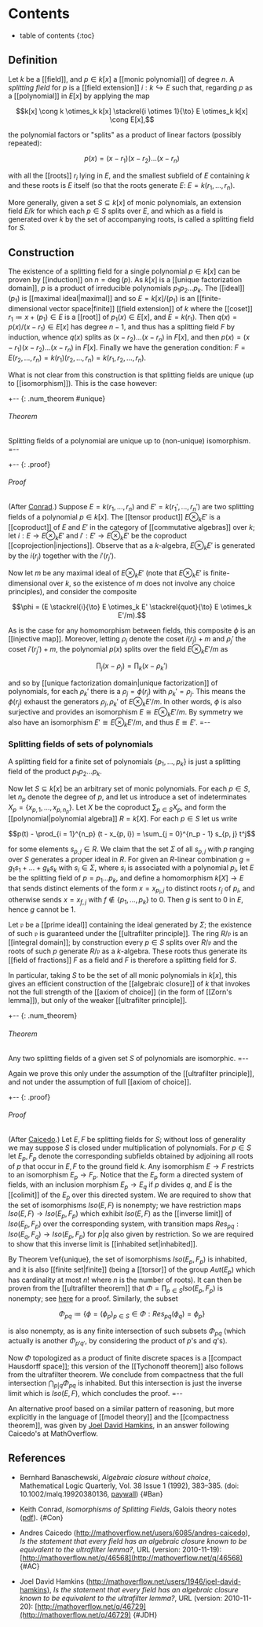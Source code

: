 # Contents # 
* table of contents 
{:toc} 

## Definition 

Let $k$ be a [[field]], and $p \in k[x]$ a [[monic polynomial]] of degree $n$. A _splitting field_ for $p$ is a [[field extension]] $i: k \hookrightarrow E$ such that, regarding $p$ as a [[polynomial]] in $E[x]$ by applying the map 

$$k[x] \cong k \otimes_k k[x] \stackrel{i \otimes 1}{\to} E \otimes_k k[x] \cong E[x],$$ 

the polynomial factors or "splits" as a product of linear factors (possibly repeated): 

$$p(x) = (x - r_1)(x - r_2)\ldots (x - r_n)$$ 

with all the [[roots]] $r_i$ lying in $E$, and the smallest subfield of $E$ containing $k$ and these roots is $E$ itself (so that the roots generate $E$: $E = k(r_1, \ldots, r_n)$. 

More generally, given a set $S \subseteq k[x]$ of monic polynomials, an extension field $E/k$ for which each $p \in S$ splits over $E$, and which as a field is generated over $k$ by the set of accompanying roots, is called a splitting field for $S$. 

## Construction 

The existence of a splitting field for a single polynomial $p \in k[x]$ can be proven by [[induction]] on $n = \deg(p)$. As $k[x]$ is a [[unique factorization domain]], $p$ is a product of irreducible polynomials $p_1 p_2 \ldots p_k$. The [[ideal]] $(p_1)$ is [[maximal ideal|maximal]] and so $E = k[x]/(p_1)$ is an [[finite-dimensional vector space|finite]] [[field extension]] of $k$ where the [[coset]] $r_1 \coloneqq x + (p_1) \in E$ is a [[root]] of $p_1(x) \in E[x]$, and $E = k(r_1)$. Then $q(x) = p(x)/(x - r_1) \in E[x]$ has degree $n-1$, and thus has a splitting field $F$ by induction, whence $q(x)$ splits as $(x - r_2)\ldots (x-r_n)$ in $F[x]$, and then $p(x) = (x - r_1)(x - r_2) \ldots (x - r_n)$ in $F[x]$. Finally we have the generation condition: $F = E(r_2, \ldots, r_n) = k(r_1)(r_2, \ldots, r_n) = k(r_1, r_2, \ldots, r_n).$ 

What is not clear from this construction is that splitting fields are unique (up to [[isomorphism]]). This is the case however: 

+-- {: .num_theorem #unique} 
###### Theorem 
Splitting fields of a polynomial are unique up to (non-unique) isomorphism. 
=-- 

+-- {: .proof} 
###### Proof 
(After [Conrad](#Con).) Suppose $E = k(r_1, \ldots, r_n)$ and $E' = k(r_1', \ldots, r_n')$ are two splitting fields of a polynomial $p \in k[x]$. The [[tensor product]] $E \otimes_k E'$ is a [[coproduct]] of $E$ and $E'$ in the category of [[commutative algebras]] over $k$; let $i: E \to E \otimes_k E'$ and $i': E' \to E \otimes_k E'$ be the coproduct [[coprojection|injections]]. Observe that as a $k$-algebra, $E \otimes_k E'$ is generated by the $i(r_j)$ together with the $i'(r_j')$. 

Now let $m$ be any maximal ideal of $E \otimes_k E'$ (note that $E \otimes_k E'$ is finite-dimensional over $k$, so the existence of $m$ does not involve any choice principles), and consider the composite 

$$\phi = (E \stackrel{i}{\to} E \otimes_k E' \stackrel{quot}{\to} E \otimes_k E'/m).$$ 

As is the case for any homomorphism between fields, this composite $\phi$ is an [[injective map]]. Moreover, letting $\rho_j$ denote the coset $i(r_j) + m$ and $\rho_j'$ the coset $i'(r_j') + m$, the polynomial $p(x)$ splits over the field $E \otimes_k E'/m$ as 

$$\prod_j (x - \rho_j) = \prod_k (x - \rho_k')$$ 

and so by [[unique factorization domain|unique factorization]] of polynomials, for each $\rho_k'$ there is a $\rho_j = \phi(r_j)$ with $\rho_k' = \rho_j$. This means the $\phi(r_j)$ exhaust the generators $\rho_j, \rho_k'$ of $E \otimes_k E'/m$. In other words, $\phi$ is also surjective and provides an isomorphism $E \cong E \otimes_k E'/m$. By symmetry we also have an isomorphism $E' \cong E \otimes_k E'/m$, and thus $E \cong E'$. 
=-- 

### Splitting fields of sets of polynomials 

A splitting field for a finite set of polynomials $\{p_1, \ldots, p_k\}$ is just a splitting field of the product $p_1 p_2 \ldots p_k$. 

Now let $S \subseteq k[x]$ be an arbitrary set of monic polynomials. For each $p \in S$, let $n_p$ denote the degree of $p$, and let us introduce a set of indeterminates $X_p = \{x_{p, 1}, \ldots, x_{p, n_p}\}$. Let $X$ be the coproduct $\sum_{p \in S} X_p$, and form the [[polynomial|polynomial algebra]] $R = k[X]$. For each $p \in S$ let us write 

$$p(t) - \prod_{i = 1}^{n_p} (t - x_{p, i}) = \sum_{j = 0}^{n_p - 1} s_{p, j} t^j$$ 

for some elements $s_{p, j} \in R$. We claim that the set $\Sigma$ of all $s_{p, j}$ with $p$ ranging over $S$ generates a proper ideal in $R$. For given an $R$-linear combination $g = g_1 s_1 + \ldots + g_k s_k$ with $s_i \in \Sigma$, where $s_i$ is associated with a polynomial $p_i$, let $E$ be the splitting field of $p = p_1 \ldots p_k$, and define a homomorphism $k[X] \to E$ that sends distinct elements of the form $x = x_{p_i, j}$ to distinct roots $r_j$ of $p_i$, and otherwise sends $x = x_{f, j}$ with $f \notin \{p_1, \ldots, p_k\}$ to $0$. Then $g$ is sent to $0$ in $E$, hence $g$ cannot be $1$. 

Let $\mathfrak{p}$ be a [[prime ideal]] containing the ideal generated by $\Sigma$; the existence of such $\mathfrak{p}$ is guaranteed under the [[ultrafilter principle]]. The ring $R/\mathfrak{p}$ is an [[integral domain]]; by construction every $p \in S$ splits over $R/\mathfrak{p}$ and the roots of such $p$ generate $R/\mathfrak{p}$ as a $k$-algebra. These roots thus generate its [[field of fractions]] $F$ as a field and $F$ is therefore a splitting field for $S$. 

In particular, taking $S$ to be the set of all monic polynomials in $k[x]$, this gives an efficient construction of the [[algebraic closure]] of $k$ that invokes not the full strength of the [[axiom of choice]] (in the form of [[Zorn's lemma]]), but only of the weaker [[ultrafilter principle]]. 

+-- {: .num_theorem} 
###### Theorem  
Any two splitting fields of a given set $S$ of polynomials are isomorphic. 
=-- 

Again we prove this only under the assumption of the [[ultrafilter principle]], and not under the assumption of full [[axiom of choice]]. 

+-- {: .proof} 
###### Proof 
(After [Caicedo](#AC).) Let $E, F$ be splitting fields for $S$; without loss of generality we may suppose $S$ is closed under multiplication of polynomials. For $p \in S$ let $E_p, F_p$ denote the corresponding subfields obtained by adjoining all roots of $p$ that occur in $E, F$ to the ground field $k$. Any isomorphism $E \to F$ restricts to an isomorphism $E_p \to F_p$. Notice that the $E_p$ form a directed system of fields, with an inclusion morphism $E_p \to E_q$ if $p$ divides $q$, and $E$ is the [[colimit]] of the $E_p$ over this directed system. We are required to show that the set of isomorphisms $Iso(E, F)$ is nonempty; we have restriction maps $Iso(E, F) \to Iso(E_p, F_p)$ which exhibit $Iso(E, F)$ as the [[inverse limit]] of $Iso(E_p, F_p)$ over the corresponding system, with transition maps $Res_{p q}: Iso(E_q, F_q) \to Iso(E_p, F_p)$ for $p|q$ also given by restriction. So we are required to show that this inverse limit is [[inhabited set|inhabited]]. 

By Theorem \ref{unique}, the set of isomorphisms $Iso(E_p, F_p)$ is inhabited, and it is also [[finite set|finite]] (being a [[torsor]] of the group $Aut(E_p)$ which has cardinality at most $n!$ where $n$ is the number of roots). It can then be proven from the [[ultrafilter theorem]] that $\Phi = \prod_{p \in S} Iso(E_p, F_p)$ is nonempty; see [here](/nlab/show/compactness+theorem#surj) for a proof. Similarly, the subset 

$$\Phi_{p q} \coloneqq \{\phi = (\phi_p)_{p \in S} \in \Phi: Res_{p q}(\phi_q) = \phi_p\}$$ 

is also nonempty, as is any finite intersection of such subsets $\Phi_{p q}$ (which actually is another $\Phi_{p' q'}$, by considering the product of $p$'s and $q$'s). 

Now $\Phi$ topologized as a product of finite discrete spaces is a [[compact Hausdorff space]]; this version of the [[Tychonoff theorem]] also follows from the ultrafilter theorem. We conclude from compactness that the full intersection $\bigcap_{p|q} \Phi_{p q}$ is inhabited. But this intersection is just the inverse limit which is $Iso(E, F)$, which concludes the proof. 
=-- 

An alternative proof based on a similar pattern of reasoning, but more explicitly in the language of [[model theory]] and the [[compactness theorem]], was given by [Joel David Hamkins](#JDH), in an answer following Caicedo's at MathOverflow. 

## References 

* Bernhard Banaschewski, _Algebraic closure without choice_, Mathematical Logic Quarterly, Vol. 38 Issue 1 (1992), 383–385. (doi: 10.1002/malq.19920380136, [paywall](http://onlinelibrary.wiley.com/doi/10.1002/malq.19920380136/pdf)) 
 {#Ban} 

* Keith Conrad, _Isomorphisms of Splitting Fields_, Galois theory notes ([pdf](http://www.math.uconn.edu/~kconrad/blurbs/galoistheory/splittingisom.pdf)). 
 {#Con}

* Andres Caicedo (http://mathoverflow.net/users/6085/andres-caicedo), _Is the statement that every field has an algebraic closure known to be equivalent to the ultrafilter lemma?_, URL (version: 2010-11-19): [http://mathoverflow.net/q/46568](http://mathoverflow.net/q/46568) 
 {#AC} 

* Joel David Hamkins (http://mathoverflow.net/users/1946/joel-david-hamkins), _Is the statement that every field has an algebraic closure known to be equivalent to the ultrafilter lemma?_, URL (version: 2010-11-20): [http://mathoverflow.net/q/46729](http://mathoverflow.net/q/46729) 
 {#JDH} 
